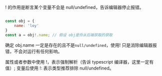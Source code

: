 ! 的作用是断言某个变量不会是 null/undefined，告诉编辑器停止报错。

```js

const obj = {
    name: 'loy'
}
const a = obj!.name; // 假设 obj是你从后端获取的获取

```

确定 obj.name 一定是存在的且不是`null/undefined`，使用! 只是消除编辑器报错，不会对运行有任何影响。

属性或者参数中使用 !，表示强制解析（告诉 typescript 编译器，这里一定有值）; 变量后使用 !: 表示类型推荐排除 null/undefined。